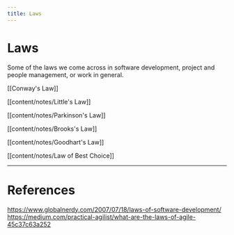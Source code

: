 ```yaml
---
title: Laws
---
```


# Laws

Some of the laws we come across in software development, project and people management, or work in general.

[[Conway's Law]]

[[content/notes/Little's Law]]

[[content/notes/Parkinson's Law]]

[[content/notes/Brooks's Law]]

[[content/notes/Goodhart's Law]]

[[content/notes/Law of Best Choice]]

---
# References
https://www.globalnerdy.com/2007/07/18/laws-of-software-development/
https://medium.com/practical-agilist/what-are-the-laws-of-agile-45c37c63a252
